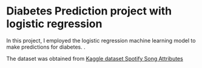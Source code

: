 # Diabetes Prediction project with logistic regression

 In this project, I employed the logistic regression machine learning model to make predictions for diabetes. . <br>

  The dataset was obtained from [ Kaggle dataset Spotify Song Attributes](https://www.kaggle.com/datasets/uciml/pima-indians-diabetes-database)



